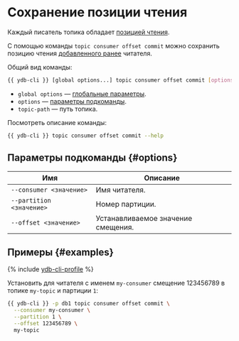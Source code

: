 # Сохранение позиции чтения

Каждый писатель топика обладает [позицией чтения](../../concepts/topic.md#consumer-offset).

С помощью команды `topic consumer offset commit` можно сохранить позицию чтения [добавленного ранее](topic-consumer-add.md) читателя.

Общий вид команды:

```bash
{{ ydb-cli }} [global options...] topic consumer offset commit [options...] <topic-path>
```

* `global options` — [глобальные параметры](commands/global-options.md).
* `options` — [параметры подкоманды](#options).
* `topic-path` — путь топика.

Посмотреть описание команды:

```bash
{{ ydb-cli }} topic consumer offset commit --help
```

## Параметры подкоманды {#options}

| Имя | Описание |
| ---|--- |
| `--consumer <значение>` | Имя читателя. |
| `--partition <значение>` | Номер партиции. |
| `--offset <значение>` | Устанавливаемое значение смещения. |

## Примеры {#examples}

{% include [ydb-cli-profile](../../_includes/ydb-cli-profile.md) %}

Установить для читателя с именем `my-consumer` смещение 123456789 в топике `my-topic` и партиции `1`:

```bash
{{ ydb-cli }} -p db1 topic consumer offset commit \
  --consumer my-consumer \
  --partition 1 \
  --offset 123456789 \
  my-topic
```
